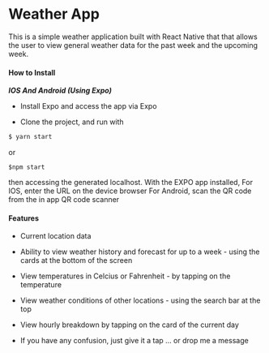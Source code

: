
# Weather App

This is a simple weather application built with React Native that that allows the user to view general weather data for the past week and the upcoming week.
  

#### How to Install ####

***IOS And Android (Using Expo)***

- Install Expo and access the app via Expo

- Clone the project, and run with 

```sh
$ yarn start 
```
or 
```
$npm start
```

then accessing the generated localhost. 
With the EXPO app installed, 
For IOS, enter the URL on the device browser
For Android, scan the QR code from the in app QR code scanner


#### Features ####

- Current location data

- Ability to view weather history and forecast for up to a week - using the cards at the bottom of the screen

- View temperatures in Celcius or Fahrenheit - by tapping on the temperature

- View weather conditions of other locations - using the search bar at the top

- View hourly breakdown by tapping on the card of the current day

- If you have any confusion, just give it a tap ... or drop me a message
